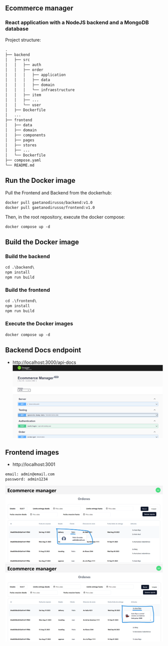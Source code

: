 ## Ecommerce manager

### React application with a NodeJS backend and a MongoDB database

Project structure:
```
.
├── backend
│   ├── src
│   │   ├── auth
│   │   ├── order
│   │   │   ├── application
│   │   │   ├── data
│   │   │   ├── domain
│   │   │   └── infraestructure
│   │   ├── item
│   │   ├── ...
│   │   └── user
│   ├── Dockerfile
│   ...
├── frontend
│   ├── data
│   ├── domain
│   ├── components
│   ├── pages
│   ├── stores
│   ├── ...
│   └── Dockerfile
├── compose.yaml
└── README.md

```

## Run the Docker image
Pull the Frontend and Backend from the dockerhub:
```
docker pull gaetanodirusso/backend:v1.0
docker pull gaetanodirusso/frontend:v1.0
```

Then, in the root repository, execute the docker compose:
```
docker compose up -d
```

## Build the Docker image
### Build the backend
```
cd .\backend\
npm install
npm run build
```

### Build the frontend
```
cd .\frontend\
npm install
npm run build
```

### Execute the Docker images
```
docker compose up -d
```

## Backend Docs endpoint
- http://localhost:3000/api-docs
![Screenshot](swagger_docs.png)

## Frontend images
- http://localhost:3001
```
email: admin@email.com
password: admin1234
```
![Screenshot](dashboard_1.png)
![Screenshot](dashboard_2.png)
